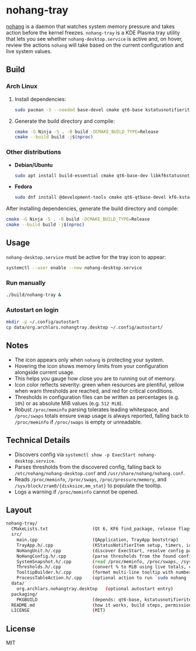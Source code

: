 # nohang-tray

[nohang](https://github.com/hakavlad/nohang) is a daemon that watches system memory pressure and takes action before the kernel freezes. `nohang-tray` is a KDE Plasma tray utility that lets you see whether `nohang-desktop.service` is active and, on hover, review the actions `nohang` will take based on the current configuration and live system values.

## Build

### Arch Linux
1. Install dependencies:
   ```bash
   sudo pacman -S --needed base-devel cmake qt6-base kstatusnotifieritem
   ```
2. Generate the build directory and compile:
   ```bash
   cmake -G Ninja -S . -B build -DCMAKE_BUILD_TYPE=Release
   cmake --build build -j$(nproc)
   ```

### Other distributions
- **Debian/Ubuntu**
  ```bash
  sudo apt install build-essential cmake qt6-base-dev libkf6statusnotifieritem-dev
  ```
- **Fedora**
  ```bash
  sudo dnf install @development-tools cmake qt6-qtbase-devel kf6-kstatusnotifieritem-devel
  ```

After installing dependencies, generate the build directory and compile:

```bash
cmake -G Ninja -S . -B build -DCMAKE_BUILD_TYPE=Release
cmake --build build -j$(nproc)
```

## Usage

`nohang-desktop.service` must be active for the tray icon to appear:
```bash
systemctl --user enable --now nohang-desktop.service
```

### Run manually
```bash
./build/nohang-tray &
```

### Autostart on login
```bash
mkdir -p ~/.config/autostart
cp data/org.archlars.nohangtray.desktop ~/.config/autostart/
```

## Notes

* The icon appears only when `nohang` is protecting your system.
* Hovering the icon shows memory limits from your configuration alongside current usage.
* This helps you gauge how close you are to running out of memory.
* Icon color reflects severity: green when resources are plentiful, yellow when warn thresholds are reached, and red for critical conditions.
* Thresholds in configuration files can be written as percentages (e.g. `10%`) or as absolute MiB values (e.g. `512 MiB`).
* Robust `/proc/meminfo` parsing tolerates leading whitespace, and `/proc/swaps` totals ensure swap usage is always reported, falling back to `/proc/meminfo` if `/proc/swaps` is empty or unreadable.

## Technical Details

* Discovers config via `systemctl show -p ExecStart nohang-desktop.service`.
* Parses thresholds from the discovered config, falling back to `/etc/nohang/nohang-desktop.conf` and `/usr/share/nohang/nohang.conf`.
* Reads `/proc/meminfo`, `/proc/swaps`, `/proc/pressure/memory`, and `/sys/block/zram0/{disksize,mm_stat}` to populate the tooltip.
* Logs a warning if `/proc/meminfo` cannot be opened.

## Layout
```bash
nohang-tray/
  CMakeLists.txt                 (Qt 6, KF6 find_package, release flags)
  src/
    main.cpp                     (QApplication, TrayApp bootstrap)
    TrayApp.h/.cpp               (KStatusNotifierItem setup, timers, icon)
    NoHangUnit.h/.cpp            (discover ExecStart, resolve config path, isActive)
    NoHangConfig.h/.cpp          (parse thresholds from the found config, fallback to /usr/share defaults)
    SystemSnapshot.h/.cpp        (read /proc/meminfo, /proc/swaps, /sys/block/zram0/*, /proc/pressure/memory)
    Thresholds.h/.cpp            (convert % to MiB using live totals, compare current vs thresholds)
    TooltipBuilder.h/.cpp        (format multi-line tooltip with numbers and explanations)
    ProcessTableAction.h/.cpp    (optional action to run `sudo nohang --tasks -c <cfg>` in a viewer)
  data/
    org.archlars.nohangtray.desktop   (optional autostart entry)
  packaging/
    PKGBUILD                     (depends: qt6-base, kstatusnotifieritem)
  README.md                      (how it works, build steps, permissions)
  LICENSE                        (MIT)
```

## License

MIT
